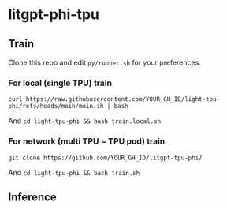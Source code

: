 # litgpt-phi-tpu

## Train
Clone this repo and edit `py/runner.sh` for your preferences.

### For local (single TPU) train
`curl https://raw.githubusercontent.com/YOUR_GH_ID/light-tpu-phi/refs/heads/main/main.sh | bash`

And `cd light-tpu-phi && bash train.local.sh`

### For network (multi TPU = TPU pod) train
`git clone https://github.com/YOUR_GH_ID/litgpt-tpu-phi/`

And `cd light-tpu-phi && bash train.sh`

## Inference
